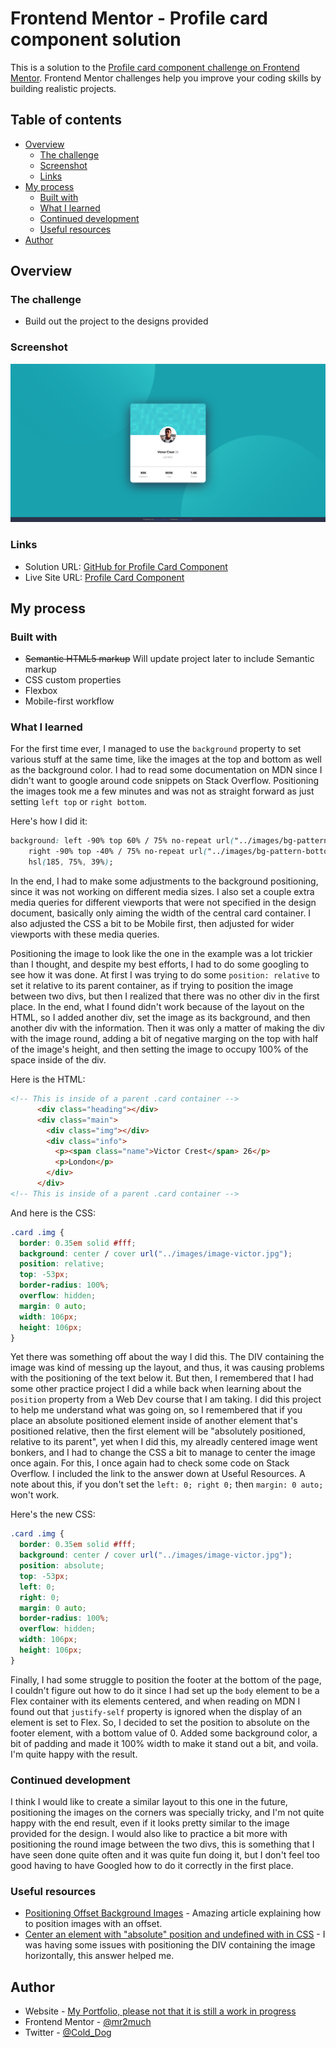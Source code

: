 # Frontend Mentor - Profile card component solution

This is a solution to the [Profile card component challenge on Frontend Mentor](https://www.frontendmentor.io/challenges/profile-card-component-cfArpWshJ). Frontend Mentor challenges help you improve your coding skills by building realistic projects. 

## Table of contents

- [Overview](#overview)
  - [The challenge](#the-challenge)
  - [Screenshot](#screenshot)
  - [Links](#links)
- [My process](#my-process)
  - [Built with](#built-with)
  - [What I learned](#what-i-learned)
  - [Continued development](#continued-development)
  - [Useful resources](#useful-resources)
- [Author](#author)

## Overview

### The challenge

- Build out the project to the designs provided

### Screenshot

![](./screenshot.png)

### Links

- Solution URL: [GitHub for Profile Card Component](https://github.com/mr2much/webdev/tree/master/practice/profile-card-component-main)
- Live Site URL: [Profile Card Component](https://github.com/mr2much/webdev/tree/master/practice/profile-card-component-main)

## My process

### Built with

- ~~Semantic HTML5 markup~~ Will update project later to include Semantic markup
- CSS custom properties
- Flexbox
- Mobile-first workflow

### What I learned

For the first time ever, I managed to use the ``background`` property to set various stuff at the same time, like the images at the top and bottom as well as the background color. I had to read some documentation on MDN since I didn't want to google around code snippets on Stack Overflow. Positioning the images took me a few minutes and was not as straight forward as just setting ``left top`` or ``right bottom``.

Here's how I did it:

```css
background: left -90% top 60% / 75% no-repeat url("../images/bg-pattern-top.svg"),
    right -90% top -40% / 75% no-repeat url("../images/bg-pattern-bottom.svg"),
    hsl(185, 75%, 39%);
```

In the end, I had to make some adjustments to the background positioning, since it was not working on different media sizes. I also set a couple extra media queries for different viewports that were not specified in the design document, basically only aiming the width of the central card container. I also adjusted the CSS a bit to be Mobile first, then adjusted for wider viewports with these media queries.

Positioning the image to look like the one in the example was a lot trickier than I thought, and despite my best efforts, I had to do some googling to see how it was done. At first I was trying to do some ``position: relative`` to set it relative to its parent container, as if trying to position the image between two divs, but then I realized that there was no other div in the first place. In the end, what I found didn't work because of the layout on the HTML, so I added another div, set the image as its background, and then another div with the information. Then it was only a matter of making the div with the image round, adding a bit of negative marging on the top with half of the image's height, and then setting the image to occupy 100% of the space inside of the div. 

Here is the HTML:

```html
<!-- This is inside of a parent .card container -->
      <div class="heading"></div>
      <div class="main">
        <div class="img"></div>
        <div class="info">
          <p><span class="name">Victor Crest</span> 26</p>
          <p>London</p>
        </div>
      </div>
<!-- This is inside of a parent .card container -->
```

And here is the CSS:

```css
.card .img {
  border: 0.35em solid #fff;
  background: center / cover url("../images/image-victor.jpg");
  position: relative;
  top: -53px;
  border-radius: 100%;
  overflow: hidden;
  margin: 0 auto;
  width: 106px;
  height: 106px;
}
```

Yet there was something off about the way I did this. The DIV containing the image was kind of messing up the layout, and thus, it was causing problems with the positioning of the text below it. But then, I remembered that I had some other practice project I did a while back when learning about the ``position`` property from a Web Dev course that I am taking. I did this project to help me understand what was going on, so I remembered that if you place an absolute positioned element inside of another element that's positioned relative, then the first element will be "absolutely positioned, relative to its parent", yet when I did this, my alreadly centered image went bonkers, and I had to change the CSS a bit to manage to center the image once again. For this, I once again had to check some code on Stack Overflow. I included the link to the answer down at Useful Resources. A note about this, if you don't set the ``left: 0; right 0;`` then ``margin: 0 auto;`` won't work.

Here's the new CSS:

```css
.card .img {
  border: 0.35em solid #fff;
  background: center / cover url("../images/image-victor.jpg");
  position: absolute;
  top: -53px;
  left: 0;
  right: 0;
  margin: 0 auto;
  border-radius: 100%;
  overflow: hidden;
  width: 106px;
  height: 106px;
}
```

Finally, I had some struggle to position the footer at the bottom of the page, I couldn't figure out how to do it since I had set up the ``body`` element to be a Flex container with its elements centered, and when reading on MDN I found out that ``justify-self`` property is ignored when the display of an element is set to Flex. So, I decided to set the position to absolute on the footer element, with a bottom value of 0. Added some background color, a bit of padding and made it 100% width to make it stand out a bit, and voila. I'm quite happy with the result.

### Continued development

I think I would like to create a similar layout to this one in the future, positioning the images on the corners was specially tricky, and I'm not quite happy with the end result, even if it looks pretty similar to the image provided for the design. I would also like to practice a bit more with positioning the round image between the two divs, this is something that I have seen done quite often and it was quite fun doing it, but I don't feel too good having to have Googled how to do it correctly in the first place.

### Useful resources

- [Positioning Offset Background Images](https://css-tricks.com/positioning-offset-background-images/) - Amazing article explaining how to position images with an offset.
- [Center an element with "absolute" position and undefined with in CSS](https://stackoverflow.com/questions/1776915/center-an-element-with-absolute-position-and-undefined-width-in-css) - I was having some issues with positioning the DIV containing the image horizontally, this answer helped me.

## Author

- Website - [My Portfolio, please not that it is still a work in progress](https://mr2much.github.io/webdev/)
- Frontend Mentor - [@mr2much](https://www.frontendmentor.io/profile/mr2much)
- Twitter - [@Cold_Dog](https://twitter.com/Cold_Dog)
